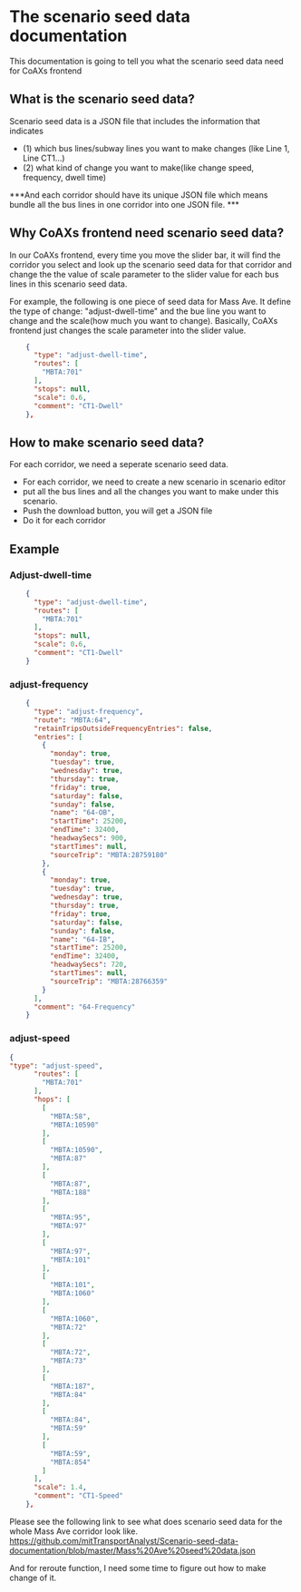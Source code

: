 # The scenario seed data documentation

 This documentation is going to tell you what the scenario seed data need for CoAXs frontend

   
## What is the scenario seed data?
Scenario seed data is a JSON file that includes the information that indicates 
- (1) which bus lines/subway lines you want to make changes (like Line 1, Line CT1...) 
- (2) what kind of change you want to make(like change speed, frequency, dwell time)
 
***And each corridor should have its unique JSON file which means bundle all the bus lines in one corridor into one JSON file. ***

## Why CoAXs frontend need scenario seed data?
In our CoAXs frontend, every time you move the slider bar, it will find the corridor you select and look up the scenario seed data for that corridor and change the the value of scale parameter to the slider value for each bus lines in this scenario seed data.   

For example, the following is one piece of seed data for Mass Ave. It define the type of change: "adjust-dwell-time" and the bue line you want to change and the scale(how much you want to change). Basically, CoAXs frontend just changes the scale parameter into the slider value. 

```json
    {
      "type": "adjust-dwell-time",
      "routes": [
        "MBTA:701"
      ],
      "stops": null,
      "scale": 0.6,
      "comment": "CT1-Dwell"
    },
```

## How to make scenario seed data?
For each corridor, we need a seperate scenario seed data. 
- For each corridor, we need to create a new scenario in scenario editor
- put all the bus lines and all the changes you want to make under this scenario. 
- Push the download button, you will get a JSON file
- Do it for each corridor

## Example
### Adjust-dwell-time
```json
    {
      "type": "adjust-dwell-time",
      "routes": [
        "MBTA:701"
      ],
      "stops": null,
      "scale": 0.6,
      "comment": "CT1-Dwell"
    }
```
### adjust-frequency
```json
    {
      "type": "adjust-frequency",
      "route": "MBTA:64",
      "retainTripsOutsideFrequencyEntries": false,
      "entries": [
        {
          "monday": true,
          "tuesday": true,
          "wednesday": true,
          "thursday": true,
          "friday": true,
          "saturday": false,
          "sunday": false,
          "name": "64-OB",
          "startTime": 25200,
          "endTime": 32400,
          "headwaySecs": 900,
          "startTimes": null,
          "sourceTrip": "MBTA:28759180"
        },
        {
          "monday": true,
          "tuesday": true,
          "wednesday": true,
          "thursday": true,
          "friday": true,
          "saturday": false,
          "sunday": false,
          "name": "64-IB",
          "startTime": 25200,
          "endTime": 32400,
          "headwaySecs": 720,
          "startTimes": null,
          "sourceTrip": "MBTA:28766359"
        }
      ],
      "comment": "64-Frequency"
    }
```

### adjust-speed
```json
{
"type": "adjust-speed",
      "routes": [
        "MBTA:701"
      ],
      "hops": [
        [
          "MBTA:58",
          "MBTA:10590"
        ],
        [
          "MBTA:10590",
          "MBTA:87"
        ],
        [
          "MBTA:87",
          "MBTA:188"
        ],
        [
          "MBTA:95",
          "MBTA:97"
        ],
        [
          "MBTA:97",
          "MBTA:101"
        ],
        [
          "MBTA:101",
          "MBTA:1060"
        ],
        [
          "MBTA:1060",
          "MBTA:72"
        ],
        [
          "MBTA:72",
          "MBTA:73"
        ],
        [
          "MBTA:187",
          "MBTA:84"
        ],
        [
          "MBTA:84",
          "MBTA:59"
        ],
        [
          "MBTA:59",
          "MBTA:854"
        ]
      ],
      "scale": 1.4,
      "comment": "CT1-Speed"
    },
```

Please see the following link to see what does scenario seed data for the whole Mass Ave corridor look like.
https://github.com/mitTransportAnalyst/Scenario-seed-data-documentation/blob/master/Mass%20Ave%20seed%20data.json


And for reroute function, I need some time to figure out how to make change of it. 
